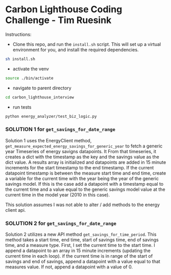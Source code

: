 # Carbon Lighthouse Coding Challenge - Tim Ruesink

Instructions:
* Clone this repo, and run the `install.sh` script. This will set up a virtual environment for you, and install the required dependencies. 
```bash
sh install.sh
```
* activate the venv 
```bash
source ./bin/activate
```
* navigate to parent directory
```bash
cd carbon_lighthouse_interview
```
* run tests
```bash
python energy_analyzer/test_biz_logic.py
```


### SOLUTION 1 for `get_savings_for_date_range`
Solution 1 uses the EnergyClient method, `get_measure_expected_energy_savings_for_generic_year` to fetch a generic year Timeseries of energy savigns datapoints. It From that timeseries, it creates a dict with the timestamp as the key and the savings value as the dict value. A results array is initialized and datapoints are added in 15 minute increments for the start timestamp to the end timestamp. If the current datapoint timestamp is between the measure start time and end time, create a variable for the current time with the year being the year of the generic savings model. If this is the case add a datapoint with a timestamp equal to the current time and a value equal to the generic savings model value at the current time in the model year (2010 in this case).

This solution assumes I was not able to alter / add methods to the energy client api.

### SOLUTION 2 for `get_savings_for_date_range`
Solution 2 utilizes a new API method `get_savings_for_time_period`. This method takes a start time, end time, start of savings time, end of savings time, and a measure type. First, I set the current time to the start time. I append a datapoint to an array in 15 minute increments (updating the current time in each loop). if the current time is in range of the start of savings and end of savings, append a datapoint with a value equal to that measures value. If not, append a datapoint with a value of 0. 



